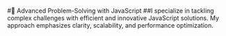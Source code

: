 #🚀 Advanced Problem-Solving with JavaScript
##I specialize in tackling complex challenges with efficient and innovative JavaScript solutions. My approach emphasizes clarity, scalability, and performance optimization.
